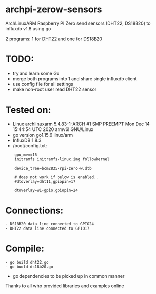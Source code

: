 # archpi-zerow-sensors
ArchLinuxARM Raspberry PI Zero send sensors (DHT22, DS18B20) to influxdb v1.8 using go

2 programs: 1 for DHT22 and one for DS18B20

# TODO:
* try and learn some Go
* merge both programs into 1 and share single influxdb client
* use config file for all settings
* make non-root user read DHT22 sensor

# Tested on:
* Linux archlinuxarm 5.4.83-1-ARCH #1 SMP PREEMPT Mon Dec 14 15:44:54 UTC 2020 armv6l GNU/Linux
* go version go1.15.6 linux/arm
* InfluxDB 1.8.3
* /boot/config.txt:
```
	gpu_mem=16
	initramfs initramfs-linux.img followkernel

	device_tree=bcm2835-rpi-zero-w.dtb

	# does not work if below is enabled..
	#dtoverlay=dht11,gpiopin=17

	dtoverlay=w1-gpio,gpiopin=24
```
# Connections:
	- DS18B20 data line connected to GPIO24
 	- DHT22 data line connected to GPIO17

# Compile:
    - go build dht22.go
    - go buold ds18b20.go

* go dependencies to be picked up in common manner


Thanks to all who provided libraries and examples online
